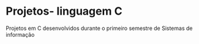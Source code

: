 # Projetos- linguagem C
 Projetos em C desenvolvidos durante o primeiro semestre de Sistemas de informação
